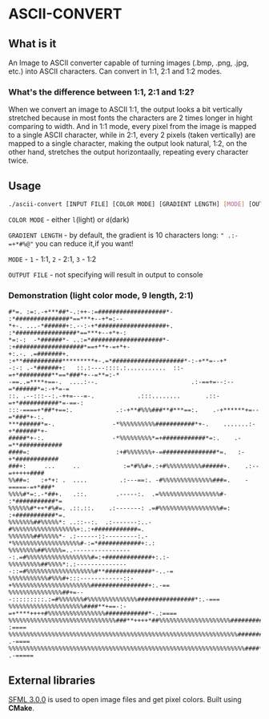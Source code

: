 # ASCII-CONVERT
## What is it
An Image to ASCII converter capable of turning images (.bmp, .png, .jpg, etc.) into ASCII characters. Can convert in 1:1, 2:1 and 1:2 modes.

### What's the difference between 1:1, 2:1 and 1:2?
When we convert an image to ASCII 1:1, the output looks a bit vertically stretched because in most fonts the characters are 2 times longer in hight comparing to width. And in 1:1 mode, every pixel from the image is mapped to a single ASCII character, while in 2:1, every 2 pixels (taken vertically) are mapped to a single character, making the output look natural, 1:2, on the other hand, stretches the output horizontaally, repeating every character twice.

## Usage
```bash
./ascii-convert [INPUT FILE] [COLOR MODE] [GRADIENT LENGTH] [MODE] [OUTPUT FILE]
```
`COLOR MODE` - either `l`(light) or `d`(dark)

`GRADIENT LENGTH` - by default, the gradient is 10 characters long: `" .:-=+*#%@"` you can reduce it,if you want!

`MODE` - `1` - 1:1, `2` - 2:1, `3` - 1:2

`OUTPUT FILE` - not specifying will result in output to console

### Demonstration (light color mode, 9 length, 2:1)
```
#*=. :=:.-+***##*-.:++-:=###################*-  :*###############*==***+--+*=:--
*+-. ...-*######+:.--:-+*###################+. :*#################*==***+--+*+-:
*=:-:  -*######*- ..:=*####################*- :+###################*==+**+-=+*+-
+:.-. .=#######+.  :+**###########*********+-.=*####################*-:-+**=--+*
-:-: .-*######+:   ::.:----::::.:...........  ::-=+*#########**==*###*+--=**=:-*
-==..=****+==-.  ....:--.                          .:-==+=--:--=*######*=:-+*=-=
::. .--:::--:.-++=---=-.            .:::........       .::-=+*###########*=-==-:
:::-====+*##*+==:.            .:-+**#%%%###**#***==:.    .-+******+=--=*###*+-:.
***######*=-.                -*%%%%%%%%%%###########*+-.    .......:-+*######*+-
#####*+-:.                   -*%%%%%%%%%*=+############*=:.    .-=**############
####=:                        :+#%%%%%%%+-=###############*=.   :-+*############
###+:     ...     ..            :=*#%%#+.:+#%%%%%%%%%%######+.    .:--=+++++####
%%##=:   :+*+: .  ....         .:---==:. -#%%%%%%%%%%%%%%###=.    -=====-=+*###*      
%%%%#*=:.-*##+.   .::.        .-----:.  .=%%%%%%%%%%%%%%%%%#-    :*###########*=
%%%%%%#*++*#%#=. .::.::.    .:-------: .=#%%%%%%%%%%%%%%%%%#=:  :+###########*=.
%%%%%%%##%%%%%*: ..::--:.  .:-------:..-#%%%%%%%%%%%%%%%%%%+:.:+############=. 
%%%%%%%##%%%%%*- .:------::---------:.-*%%%%%%%%%%%%%%%%%%%#-:=*############+:.:
%%%%%%%%##%%%%%=..-----------------:.=#%%%%%%%%%%%%%%%%%%#=:+#############+:.:-
%%%%%%%%%##%%%%*:.:---------------::=#%%%%%%%%%%%%%%%%%%%#**#############*-..-=
%%%%%%%%%%%#%%%#+:::------------::-+%%%%%%%%%%%%%%%%%%%%%%################+:.-==
%%%%%%%%%%%%%%%##+=---:::::::::.:=#%%%%%%%#%%%%%%%%%%%%%%################*:.-===
%%%%%%%%%%%%%%%%%%%%%####**+==-:-=+****++++#%%%%%%%%%%%%%%%%############*-.:====
%%%%%%%%%%%%%%%%%%%%%%%%%%%%%%###**++++*##%%%%%%%%%%%%%%%%%%%%##########=. :====
%%%%%%%%%%%%%%%%%%%%%%%%%%%%%%%%%%%%%%%%%%%%%%%%%%%%%%%%%%%%%%%%#######+: .-====
%%%%%%%%%%%%%%%%%%%%%%%%%%%%%%%%%%%%%%%%%%%%%%%%%%%%%%%%%%%%%%%%%%####*- .-=====
```

## External libraries
[SFML 3.0.0](https://www.sfml-dev.org/) is used to open image files and get pixel colors. Built using **CMake**.
